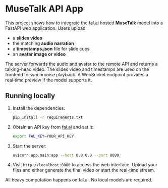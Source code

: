 # MuseTalk API App

This project shows how to integrate the [fal.ai](https://fal.ai) hosted
**MuseTalk** model into a FastAPI web application.  Users upload:

* a **slides video**
* the matching **audio narration**
* a **timestamps.json** file for slide cues
* an **avatar image or video**

The server forwards the audio and avatar to the remote API and returns a
talking-head video.  The slides video and timestamps are used on the
frontend to synchronise playback.  A WebSocket endpoint provides a
real‑time preview if the model supports it.

## Running locally

1. Install the dependencies:
   ```bash
   pip install -r requirements.txt
   ```
2. Obtain an API key from [fal.ai](https://fal.ai) and set it:
   ```bash
   export FAL_KEY=YOUR_API_KEY
   ```
3. Start the server:
   ```bash
   uvicorn app.main:app --host 0.0.0.0 --port 8080
   ```
4. Visit `http://localhost:8080` to access the web interface.  Upload your
   files and either generate the final video or start the real-time stream.

All heavy computation happens on fal.ai.  No local models are
required.
